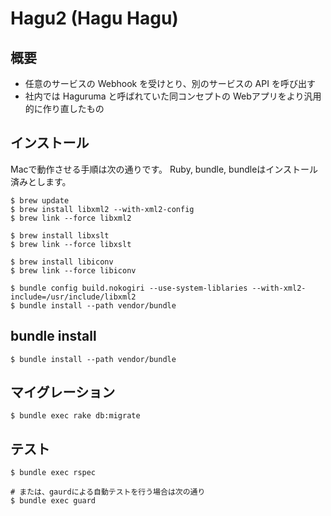 # Hagu2 (Hagu Hagu)

## 概要

- 任意のサービスの Webhook を受けとり、別のサービスの API を呼び出す
- 社内では Haguruma と呼ばれていた同コンセプトの Webアプリをより汎用的に作り直したもの


## インストール
Macで動作させる手順は次の通りです。
Ruby, bundle, bundleはインストール済みとします。

```
$ brew update
$ brew install libxml2 --with-xml2-config
$ brew link --force libxml2

$ brew install libxslt
$ brew link --force libxslt

$ brew install libiconv
$ brew link --force libiconv

$ bundle config build.nokogiri --use-system-liblaries --with-xml2-include=/usr/include/libxml2
$ bundle install --path vendor/bundle
```

## bundle install

```
$ bundle install --path vendor/bundle
```

## マイグレーション

```
$ bundle exec rake db:migrate
```

## テスト

```
$ bundle exec rspec

# または、gaurdによる自動テストを行う場合は次の通り
$ bundle exec guard
```

